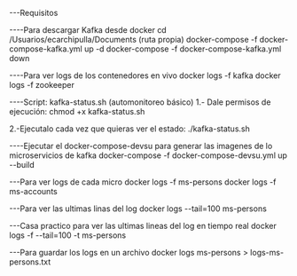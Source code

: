 ---Requisitos


----Para descargar Kafka desde docker
cd /Usuarios/ecarchipulla/Documents (ruta propia)
  docker-compose -f docker-compose-kafka.yml up -d
  docker-compose -f docker-compose-kafka.yml down

----Para ver logs de los contenedores en vivo
  docker logs -f kafka
  docker logs -f zookeeper

----Script: kafka-status.sh (automonitoreo básico)
  1.- Dale permisos de ejecución:
    chmod +x kafka-status.sh

  2.-Ejecutalo cada vez que quieras ver el estado:
    ./kafka-status.sh


----Ejecutar el docker-compose-devsu para generar las imagenes de lo microservicios de kafka
  docker-compose -f docker-compose-devsu.yml up --build

---Para ver logs de cada micro
  docker logs -f ms-persons
  docker logs -f ms-accounts

---Para ver las ultimas linas del log
  docker logs --tail=100 ms-persons

---Casa practico para ver las ultimas lineas del log en tiempo real
  docker logs -f --tail=100 -t ms-persons


---Para guardar los logs en un archivo
  docker logs ms-persons > logs-ms-persons.txt